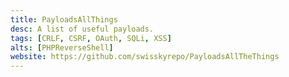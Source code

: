 ```yaml
---
title: PayloadsAllThings
desc: A list of useful payloads.
tags: [CRLF, CSRF, OAuth, SQLi, XSS]
alts: [PHPReverseShell]
website: https://github.com/swisskyrepo/PayloadsAllTheThings
---
```

